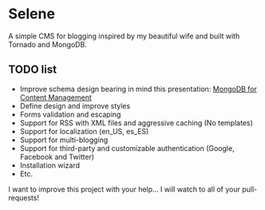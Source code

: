 Selene
======

A simple CMS for blogging inspired by my beautiful wife and built with Tornado and MongoDB.

TODO list
---------

* Improve schema design bearing in mind this presentation: [MongoDB for Content Management](http://www.10gen.com/presentations/webinar/mongodb-for-content-management) 
* Define design and improve styles
* Forms validation and escaping
* Support for RSS with XML files and aggressive caching (No templates)
* Support for localization (en_US, es_ES)
* Support for multi-blogging
* Support for third-party and customizable authentication (Google, Facebook and Twitter)
* Installation wizard
* Etc.

I want to improve this project with your help... I will watch to all of your pull-requests!